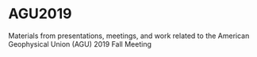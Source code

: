 # AGU2019
Materials from presentations, meetings, and work related to the American Geophysical Union (AGU) 2019 Fall Meeting
